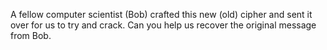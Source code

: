 A fellow computer scientist (Bob) crafted this new (old) cipher and sent it over for us to try and crack. Can you help us recover the original message from Bob.
